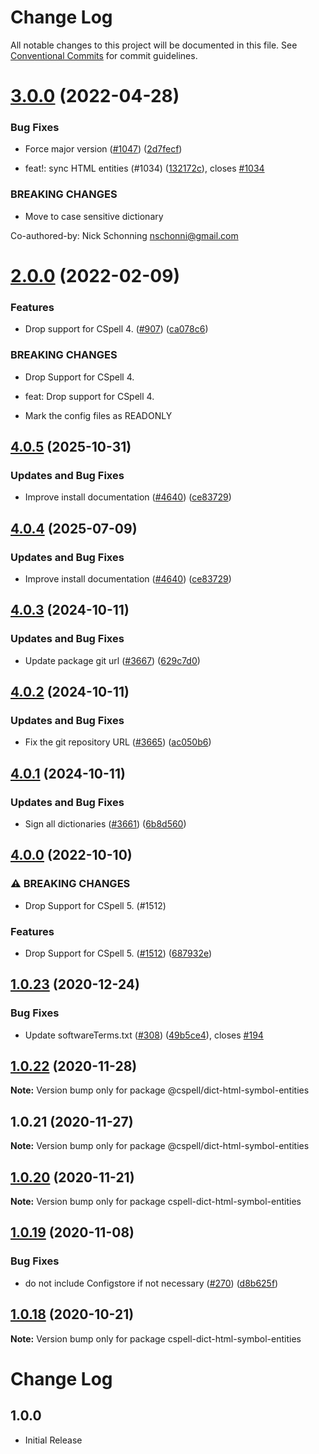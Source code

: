 # Change Log

All notable changes to this project will be documented in this file.
See [Conventional Commits](https://conventionalcommits.org) for commit guidelines.

# [3.0.0](https://github.com/streetsidesoftware/cspell-dicts/compare/@cspell/dict-html-symbol-entities@2.0.0...@cspell/dict-html-symbol-entities@3.0.0) (2022-04-28)


### Bug Fixes

* Force major version ([#1047](https://github.com/streetsidesoftware/cspell-dicts/issues/1047)) ([2d7fecf](https://github.com/streetsidesoftware/cspell-dicts/commit/2d7fecf79ceecd352ef102a254a1cdd0626a910a))


* feat!: sync HTML entities (#1034) ([132172c](https://github.com/streetsidesoftware/cspell-dicts/commit/132172caa5c0b3a0ae5c70f6beae5941735b443c)), closes [#1034](https://github.com/streetsidesoftware/cspell-dicts/issues/1034)


### BREAKING CHANGES

* Move to case sensitive dictionary

Co-authored-by: Nick Schonning <nschonni@gmail.com>





# [2.0.0](https://github.com/streetsidesoftware/cspell-dicts/compare/@cspell/dict-html-symbol-entities@1.0.23...@cspell/dict-html-symbol-entities@2.0.0) (2022-02-09)


### Features

* Drop support for CSpell 4. ([#907](https://github.com/streetsidesoftware/cspell-dicts/issues/907)) ([ca078c6](https://github.com/streetsidesoftware/cspell-dicts/commit/ca078c6a2e188cc3cf6276db1ba7e007f0f06f27))


### BREAKING CHANGES

* Drop Support for CSpell 4.

* feat: Drop support for CSpell 4.
* Mark the config files as READONLY





## [4.0.5](https://github.com/LadyK-21/cspell-dicts/compare/@cspell/dict-html-symbol-entities@4.0.4...@cspell/dict-html-symbol-entities@4.0.5) (2025-10-31)


### Updates and Bug Fixes

* Improve install documentation ([#4640](https://github.com/LadyK-21/cspell-dicts/issues/4640)) ([ce83729](https://github.com/LadyK-21/cspell-dicts/commit/ce837295163125b6ff57494d9de1609edc6204e6))

## [4.0.4](https://github.com/streetsidesoftware/cspell-dicts/compare/@cspell/dict-html-symbol-entities@4.0.3...@cspell/dict-html-symbol-entities@4.0.4) (2025-07-09)


### Updates and Bug Fixes

* Improve install documentation ([#4640](https://github.com/streetsidesoftware/cspell-dicts/issues/4640)) ([ce83729](https://github.com/streetsidesoftware/cspell-dicts/commit/ce837295163125b6ff57494d9de1609edc6204e6))

## [4.0.3](https://github.com/streetsidesoftware/cspell-dicts/compare/@cspell/dict-html-symbol-entities@4.0.2...@cspell/dict-html-symbol-entities@4.0.3) (2024-10-11)


### Updates and Bug Fixes

* Update package git url ([#3667](https://github.com/streetsidesoftware/cspell-dicts/issues/3667)) ([629c7d0](https://github.com/streetsidesoftware/cspell-dicts/commit/629c7d0a5e1bacad1d3874b1f8372edc3494ef97))

## [4.0.2](https://github.com/streetsidesoftware/cspell-dicts/compare/@cspell/dict-html-symbol-entities@4.0.1...@cspell/dict-html-symbol-entities@4.0.2) (2024-10-11)


### Updates and Bug Fixes

* Fix the git repository URL ([#3665](https://github.com/streetsidesoftware/cspell-dicts/issues/3665)) ([ac050b6](https://github.com/streetsidesoftware/cspell-dicts/commit/ac050b697d57820109995e92fac5ccc32ced1723))

## [4.0.1](https://github.com/streetsidesoftware/cspell-dicts/compare/@cspell/dict-html-symbol-entities@4.0.0...@cspell/dict-html-symbol-entities@4.0.1) (2024-10-11)


### Updates and Bug Fixes

* Sign all dictionaries ([#3661](https://github.com/streetsidesoftware/cspell-dicts/issues/3661)) ([6b8d560](https://github.com/streetsidesoftware/cspell-dicts/commit/6b8d560cf51a593458ce42bca415859f872cfc97))

## [4.0.0](https://github.com/streetsidesoftware/cspell-dicts/compare/@cspell/dict-html-symbol-entities@3.0.0...@cspell/dict-html-symbol-entities@4.0.0) (2022-10-10)


### ⚠ BREAKING CHANGES

* Drop Support for CSpell 5. (#1512)

### Features

* Drop Support for CSpell 5. ([#1512](https://github.com/streetsidesoftware/cspell-dicts/issues/1512)) ([687932e](https://github.com/streetsidesoftware/cspell-dicts/commit/687932e187e4bce87d7904e3a2e53dd6de6ac372))

## [1.0.23](https://github.com/streetsidesoftware/cspell-dicts/compare/@cspell/dict-html-symbol-entities@1.0.22...@cspell/dict-html-symbol-entities@1.0.23) (2020-12-24)


### Bug Fixes

* Update softwareTerms.txt ([#308](https://github.com/streetsidesoftware/cspell-dicts/issues/308)) ([49b5ce4](https://github.com/streetsidesoftware/cspell-dicts/commit/49b5ce4a2436f3c99969d6425128d55f84c8a7fc)), closes [#194](https://github.com/streetsidesoftware/cspell-dicts/issues/194)





## [1.0.22](https://github.com/streetsidesoftware/cspell-dicts/compare/@cspell/dict-html-symbol-entities@1.0.21...@cspell/dict-html-symbol-entities@1.0.22) (2020-11-28)

**Note:** Version bump only for package @cspell/dict-html-symbol-entities





## 1.0.21 (2020-11-27)

**Note:** Version bump only for package @cspell/dict-html-symbol-entities





## [1.0.20](https://github.com/streetsidesoftware/cspell-dicts/compare/cspell-dict-html-symbol-entities@1.0.19...cspell-dict-html-symbol-entities@1.0.20) (2020-11-21)

**Note:** Version bump only for package cspell-dict-html-symbol-entities

## [1.0.19](https://github.com/streetsidesoftware/cspell-dicts/compare/cspell-dict-html-symbol-entities@1.0.18...cspell-dict-html-symbol-entities@1.0.19) (2020-11-08)

### Bug Fixes

- do not include Configstore if not necessary ([#270](https://github.com/streetsidesoftware/cspell-dicts/issues/270)) ([d8b625f](https://github.com/streetsidesoftware/cspell-dicts/commit/d8b625f2f42d5cc6c4a9390216ac1e5037886e44))

## [1.0.18](https://github.com/streetsidesoftware/cspell-dicts/compare/cspell-dict-html-symbol-entities@1.0.17...cspell-dict-html-symbol-entities@1.0.18) (2020-10-21)

**Note:** Version bump only for package cspell-dict-html-symbol-entities

# Change Log

## 1.0.0

- Initial Release
